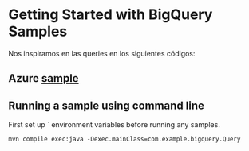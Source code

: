 # Getting Started with BigQuery Samples

Nos inspiramos en las queries en los siguientes códigos:

## Azure [sample](https://github.com/Azure/azure-sdk-for-java/blob/main/sdk/costmanagement/azure-resourcemanager-costmanagement/src/samples/java/com/azure/resourcemanager/costmanagement/QueryUsageSamples.java)

## Running a sample using command line

First set up ` environment variables before running any samples.

`mvn compile exec:java -Dexec.mainClass=com.example.bigquery.Query` 
